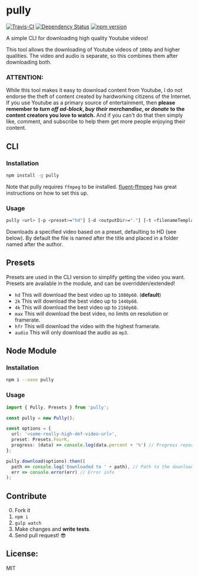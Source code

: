 # pully

[![Travis-CI](https://img.shields.io/travis/JimmyBoh/pully/master.svg?style=flat-square)](https://travis-ci.org/JimmyBoh/pully)
[![Dependency Status](https://img.shields.io/david/jimmyboh/pully.svg?style=flat-square)](https://david-dm.org/jimmyboh/pully)
[![npm version](https://img.shields.io/npm/v/pully.svg?style=flat-square)](https://www.npmjs.com/package/pully)

A simple CLI for downloading high quality Youtube videos!

This tool allows the downloading of Youtube videos of `1080p` and higher qualities. The video and audio is separate, so this combines them after downloading both.

### ATTENTION:

While this tool makes it easy to download content from Youtube, I do not endorse the theft of content created by hardworking citizens of the Internet. If you use Youtube as a primary source of entertainment, then **please remember to _turn off ad-block_, _buy their merchandise_, or _donate_ to the content creators you love to watch.** And if you can't do that then simply like, comment, and subscribe to help them get more people enjoying their content.

## CLI

### Installation

```bash
npm install -g pully
```

Note that pully requires `ffmpeg` to be installed. [fluent-ffmpeg](https://www.npmjs.com/package/fluent-ffmpeg) has great instructions on how to set this up.

### Usage

```bash
pully <url> [-p <preset>="hd"] [-d <outputDir>="."] [-t <filenameTemplate>="${author}/${title}"] [--silent]
```

Downloads a specified video based on a preset, defaulting to HD (see below). By default the file is named after the title and placed in a folder named after the author.

## Presets

Presets are used in the CLI version to simplify getting the video you want. Presets are available in the module, and can be overridden/extended!

- `hd` This will download the best video up to `1080p60`. (**default**)
- `2k` This will download the best video up to `1440p60`.
- `4k` This will download the best video up to `2160p60`.
- `max` This will download the best video, no limits on resolution or framerate.
- `hfr` This will download the video with the highest framerate.
- `audio` This will only download the audio as `mp3`.

## Node Module

### Installation

```bash
npm i --save pully
```

### Usage

```ts
import { Pully, Presets } from 'pully';

const pully = new Pully();

const options = {
  url: '<some-really-high-def-video-url>',
  preset: Presets.FourK,
  progress: (data) => console.log(data.percent + '%') // Progress reporter callback...
};

pully.download(options).then((
  path => console.log('Downloaded to ' + path), // Path to the downloaded file
  err => console.error(err) // Error info
);
```
 
## Contribute
 
 0. Fork it
 1. `npm i`
 2. `gulp watch`
 3. Make changes and **write tests**.
 4. Send pull request! :sunglasses:
 
## License:
 
MIT
